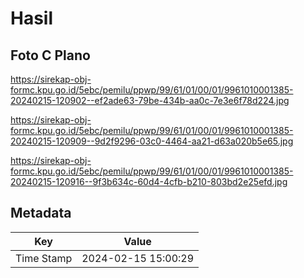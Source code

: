 # Hasil

## Foto C Plano

https://sirekap-obj-formc.kpu.go.id/5ebc/pemilu/ppwp/99/61/01/00/01/9961010001385-20240215-120902--ef2ade63-79be-434b-aa0c-7e3e6f78d224.jpg

https://sirekap-obj-formc.kpu.go.id/5ebc/pemilu/ppwp/99/61/01/00/01/9961010001385-20240215-120909--9d2f9296-03c0-4464-aa21-d63a020b5e65.jpg

https://sirekap-obj-formc.kpu.go.id/5ebc/pemilu/ppwp/99/61/01/00/01/9961010001385-20240215-120916--9f3b634c-60d4-4cfb-b210-803bd2e25efd.jpg


## Metadata

| Key        | Value               |
| ---------- | ------------------- |
| Time Stamp | 2024-02-15 15:00:29 |



